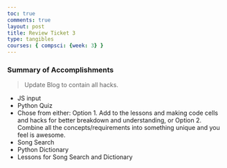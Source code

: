 ```yaml
---
toc: true
comments: true
layout: post
title: Review Ticket 3
type: tangibles
courses: { compsci: {week: 3} }
---
```


### Summary of Accomplishments
> Update Blog to contain all hacks.  
- JS input
- Python Quiz
- Chose from either: Option 1. Add to the lessons and making code cells and hacks for better breakdown and understanding, or Option 2. Combine all the concepts/requirements into something unique and you feel is awesome.
- Song Search 
- Python Dictionary
- Lessons for Song Search and Dictionary